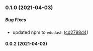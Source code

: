### 0.1.0 (2021-04-03)

##### Bug Fixes

*  updated npm to `edudash` ([cd2798d4](https://github.com/EduDash/edudash-sdk-js/commit/cd2798d4542e4d8b0f450b28984b6ba4a7d3a07f))

#### 0.0.2 (2021-04-03)
